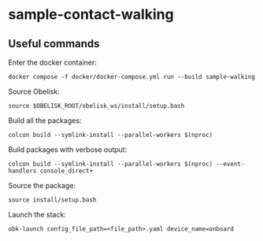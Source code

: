 # sample-contact-walking

## Useful commands
Enter the docker container: 
```
docker compose -f docker/docker-compose.yml run --build sample-walking
```

Source Obelisk:
```
source $OBELISK_ROOT/obelisk_ws/install/setup.bash
```

Build all the packages:
```
colcon build --symlink-install --parallel-workers $(nproc)
```

Build packages with verbose output:
```
colcon build --symlink-install --parallel-workers $(nproc) --event-handlers console_direct+
```

Source the package:
```
source install/setup.bash
```

Launch the stack:
```
obk-launch config_file_path=<file_path>.yaml device_name=onboard
```
